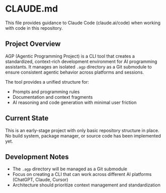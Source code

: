 # CLAUDE.md

This file provides guidance to Claude Code (claude.ai/code) when working with code in this repository.

## Project Overview

AGP (Agentic Programming Project) is a CLI tool that creates a standardized, context-rich development environment for AI programming assistants. It manages an isolated `.agp` directory as a Git submodule to ensure consistent agentic behavior across platforms and sessions.

The tool provides a unified structure for:
- Prompts and programming rules
- Documentation and context fragments  
- AI reasoning and code generation with minimal user friction

## Current State

This is an early-stage project with only basic repository structure in place. No build system, package manager, or source code has been implemented yet.

## Development Notes

- The `.agp` directory will be managed as a Git submodule
- Focus on creating a CLI that can work across different AI platforms (ChatGPT, Claude, Cursor)
- Architecture should prioritize context management and standardization